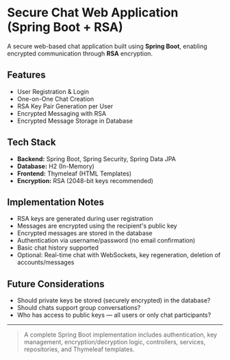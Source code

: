 # Secure Chat Web Application (Spring Boot + RSA)

A secure web-based chat application built using **Spring Boot**, enabling encrypted communication through **RSA** encryption.

## Features

- User Registration & Login
- One-on-One Chat Creation
- RSA Key Pair Generation per User
- Encrypted Messaging with RSA
- Encrypted Message Storage in Database

## Tech Stack

- **Backend:** Spring Boot, Spring Security, Spring Data JPA  
- **Database:** H2 (In-Memory)  
- **Frontend:** Thymeleaf (HTML Templates)  
- **Encryption:** RSA (2048-bit keys recommended)

## Implementation Notes

- RSA keys are generated during user registration  
- Messages are encrypted using the recipient's public key  
- Encrypted messages are stored in the database  
- Authentication via username/password (no email confirmation)  
- Basic chat history supported  
- Optional: Real-time chat with WebSockets, key regeneration, deletion of accounts/messages

## Future Considerations

- Should private keys be stored (securely encrypted) in the database?  
- Should chats support group conversations?  
- Who has access to public keys — all users or only chat participants?

---

> A complete Spring Boot implementation includes authentication, key management, encryption/decryption logic, controllers, services, repositories, and Thymeleaf templates.

